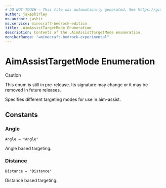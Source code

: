 ```yaml
---
# DO NOT TOUCH — This file was automatically generated. See https://github.com/mojang/minecraftapidocsgenerator to modify descriptions, examples, etc.
author: jakeshirley
ms.author: jashir
ms.service: minecraft-bedrock-edition
title: .AimAssistTargetMode Enumeration
description: Contents of the .AimAssistTargetMode enumeration.
monikerRange: "=minecraft-bedrock-experimental"
---
```

# AimAssistTargetMode Enumeration

> [!CAUTION]
> This enum is still in pre-release.  Its signature may change or it may be removed in future releases.

Specifies different targeting modes for use in aim-assist.

## Constants
### **Angle**
`Angle = "Angle"`

Angle based targeting.
### **Distance**
`Distance = "Distance"`

Distance based targeting.
